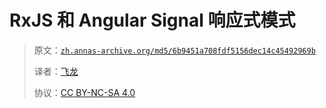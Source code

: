 # RxJS 和 Angular Signal 响应式模式

> 原文：[`zh.annas-archive.org/md5/6b9451a708fdf5156dec14c45492969b`](https://zh.annas-archive.org/md5/6b9451a708fdf5156dec14c45492969b)
> 
> 译者：[飞龙](https://github.com/wizardforcel)
> 
> 协议：[CC BY-NC-SA 4.0](http://creativecommons.org/licenses/by-nc-sa/4.0/)